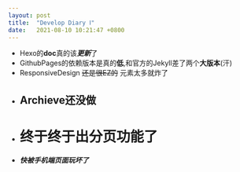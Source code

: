 ```yaml
---
layout: post
title:  "Develop Diary Ⅰ"
date:   2021-08-10 10:21:47 +0800
---
```

- Hexo的**doc**真的该***更新***了
- GithubPages的依赖版本是真的**低**,和官方的Jekyll差了两个**大版本**(汗)
- ResponsiveDesign ~~还是很EZ的~~ 元素太多就炸了
- ## Archieve还没做
- # 终于终于出分页功能了
- ***快被手机端页面玩坏了***



